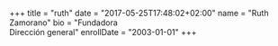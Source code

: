 +++
title = "ruth"
date = "2017-05-25T17:48:02+02:00"
name = "Ruth Zamorano"
bio = "Fundadora<br> Dirección general"
enrollDate = "2003-01-01"
+++
